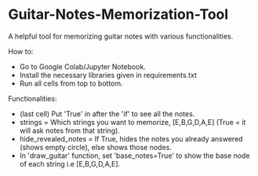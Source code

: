 # Guitar-Notes-Memorization-Tool
A helpful tool for memorizing guitar notes with various functionalities.

How to:
- Go to Google Colab/Jupyter Notebook.
- Install the necessary libraries given in requirements.txt
- Run all cells from top to bottom.

Functionalities:
- (last cell) Put 'True' in after the 'if' to see all the notes.
- strings = Which strings you want to memorize, [E,B,G,D,A,E] (True = it will ask notes from that string).
- hide_revealed_notes = If True, hides the notes you already answered (shows empty circle), else shows those nodes.
- In 'draw_guitar' function, set 'base_notes=True' to show the base node of each string i.e [E,B,G,D,A,E].
